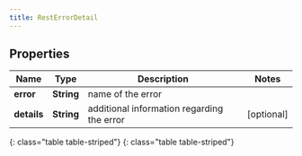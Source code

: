```yaml
---
title: RestErrorDetail
---
```


## Properties

| Name | Type | Description | Notes |
| ------------ | ------------- | ------------- | ------------- |
| **error** | **String** | name of the error |  |
| **details** | **String** | additional information regarding the error |  [optional] |
{: class="table table-striped"}
{: class="table table-striped"}


